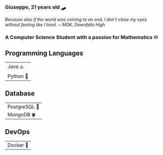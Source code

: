<html>
  <head>
    <meta charset="UTF-8">
  </head>
  <body>
    <h3>Giuseppe, 21 years old 🛹 </h3>
    <i>Because also if the world was coming to an end, I don’t close my eyes without feeling like I lived. ~ MGK, Downfalls High</i>
    <h3>A Computer Science Student with a passion for Mathematics ♾️</h3>
    <h2>Programming Languages </h2>
    <table>
      <tbody>
        <tr>
          <td>Java ♨️</td>
        </tr>
        <tr>
          <td>Python 🐍</td>
        </tr>
      </tbody>
    </table>
    <h2>Database </h2>
    <table>
      <tbody>
        <tr>
          <td>PostgreSQL 🐬</td>
        </tr>
        <tr>
          <td>MongoDB 🍀</td>
        </tr>
      </tbody>
    </table>
    <h2>DevOps </h2>
    <table>
      <tbody>
        <tr>
          <td>Docker 🐋</td>
        </tr>
      </tbody>
    </table>
